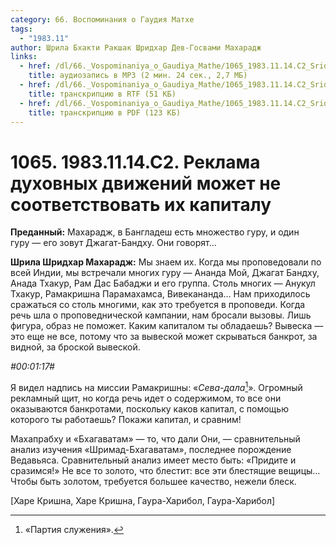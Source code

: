 ```yaml
---
category: 66. Воспоминания о Гаудия Матхе
tags:
  - "1983.11"
author: Шрила Бхакти Ракшак Шридхар Дев-Госвами Махарадж
links:
  - href: /dl/66._Vospominaniya_o_Gaudiya_Mathe/1065_1983.11.14.C2_SridharMj_Reklama_duhovnyh_dvizhenij_mozhet_ne_sootvetstvovat_ih_kapitalu.mp3
    title: аудиозапись в MP3 (2 мин. 24 сек., 2,7 МБ)
  - href: /dl/66._Vospominaniya_o_Gaudiya_Mathe/1065_1983.11.14.C2_SridharMj_Reklama_duhovnyh_dvizhenij_mozhet_ne_sootvetstvovat_ih_kapitalu.rtf
    title: транскрипцию в RTF (51 КБ)
  - href: /dl/66._Vospominaniya_o_Gaudiya_Mathe/1065_1983.11.14.C2_SridharMj_Reklama_duhovnyh_dvizhenij_mozhet_ne_sootvetstvovat_ih_kapitalu.pdf
    title: транскрипцию в PDF (123 КБ)
---
```


# 1065. 1983.11.14.C2. Реклама духовных движений может не соответствовать их капиталу

**Преданный:** Махарадж, в Бангладеш есть множество гуру, и один гуру — его зовут Джагат-Бандху. Они говорят…

**Шрила Шридхар Махарадж:** Мы знаем их. Когда мы проповедовали по всей Индии, мы встречали многих гуру — Ананда Мой, Джагат Бандху, Анада Тхакур, Рам Дас Бабаджи и его группа. Столь многих — Анукул Тхакур, Рамакришна Парамахамса, Вивекананда… Нам приходилось сражаться со столь многими, как это требуется в проповеди. Когда речь шла о проповеднической кампании, нам бросали вызовы. Лишь фигура, образ не поможет. Каким капиталом ты обладаешь? Вывеска — это еще не все, потому что за вывеской может скрываться банкрот, за видной, за броской вывеской.

*#00:01:17#*

Я видел надпись на миссии Рамакришны: «*Сева-дала*[^_ftn1]». Огромный рекламный щит, но когда речь идет о содержимом, то все они оказываются банкротами, поскольку каков капитал, с помощью которого ты работаешь? Покажи капитал, и сравним!

Махапрабху и «Бхагаватам» — то, что дали Они, — сравнительный анализ изучения «Шримад-Бхагаватам», последнее порождение Ведавьяса. Сравнительный анализ имеет место быть: «Придите и сразимся!» Не все то золото, что блестит: все эти блестящие вещицы… Чтобы быть золотом, требуется большее качество, нежели блеск.

[Харе Кришна, Харе Кришна, Гаура-Харибол, Гаура-Харибол]



[^_ftn1]: «Партия служения».

